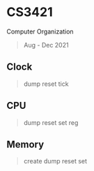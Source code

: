 # CS3421
Computer Organization
> Aug - Dec 2021

## Clock
> dump
> reset
> tick

## CPU
> dump
> reset
> set reg

## Memory
> create
> dump
> reset
> set
